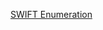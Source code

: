 
<a href="https://docs.swift.org/swift-book/LanguageGuide/Enumerations.html" target="_blank">SWIFT Enumeration </a> 

